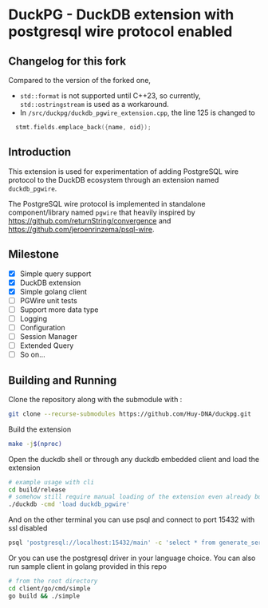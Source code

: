 # DuckPG - DuckDB extension with postgresql wire protocol enabled

## Changelog for this fork
Compared to the version of the forked one,

* `std::format` is not supported until C++23, so currently, `std::ostringstream` is used as a workaround.
* In `/src/duckpg/duckdb_pgwire_extension.cpp`, the line 125 is changed to
```c++
  stmt.fields.emplace_back({name, oid});
```

## Introduction
This extension is used for experimentation of adding PostgreSQL wire protocol to the DuckDB ecosystem through an extension named `duckdb_pgwire`.

The PostgreSQL wire protocol is implemented in standalone component/library named `pgwire` that heavily inspired by https://github.com/returnString/convergence and https://github.com/jeroenrinzema/psql-wire.

## Milestone

- [x] Simple query support
- [x] DuckDB extension
- [x] Simple golang client
- [ ] PGWire unit tests
- [ ] Support more data type
- [ ] Logging
- [ ] Configuration
- [ ] Session Manager
- [ ] Extended Query
- [ ] So on...

## Building and Running

Clone the repository along with the submodule with :
```bash
git clone --recurse-submodules https://github.com/Huy-DNA/duckpg.git
```

Build the extension
```bash
make -j$(nproc)
```

Open the duckdb shell or through any duckdb embedded client and load the extension
```bash
# example usage with cli
cd build/release
# somehow still require manual loading of the extension even already built onto the duckdb shell/cli
./duckdb -cmd 'load duckdb_pgwire'   

```

And on the other terminal you can use psql and connect to port 15432 with ssl disabled
```bash
psql 'postgresql://localhost:15432/main' -c 'select * from generate_series(0, 100)'
```

Or you can use the postgresql driver in your language choice.
You can also run sample client in golang provided in this repo
```bash
# from the root directory
cd client/go/cmd/simple
go build && ./simple
```
